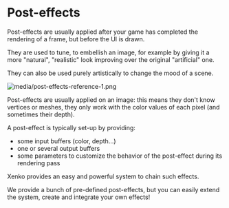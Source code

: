 # Post-effects

Post-effects are usually applied after your game has completed the rendering of a frame, but before the UI is drawn. 

They are used to tune, to embellish an image, for example by giving it a more "natural", "realistic" look improving over the original "artificial" one.

They can also be used purely artistically to change the mood of a scene.

![media/post-effects-reference-1.png](media/post-effects-reference-1.png) 

Post-effects are usually applied on an image: this means they don't know vertices or meshes, they only work with the color values of each pixel (and sometimes their depth).

A post-effect is typically set-up by providing:

- some input buffers (color, depth...)
- one or several output buffers
- some parameters to customize the behavior of the post-effect during its rendering pass

Xenko provides an easy and powerful system to chain such effects. 

We provide a bunch of pre-defined post-effects, but you can easily extend the system, create and integrate your own effects!

